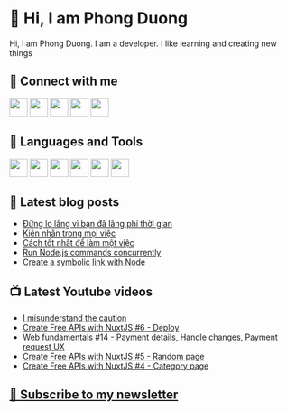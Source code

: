 # 👋 Hi, I am Phong Duong

Hi, I am Phong Duong. I am a developer. I like learning and creating new things

## 🔗 Connect with me
[<img height="32" width="32" src="https://cdn.jsdelivr.net/npm/simple-icons@v3/icons/youtube.svg" />](https://www.youtube.com/channel/UCXykqt3V2-9bYXKWZRcH0rA)
[<img height="32" width="32" src="https://cdn.jsdelivr.net/npm/simple-icons@v3/icons/instagram.svg" />](https://www.instagram.com/phongduonglh/)
[<img height="32" width="32" src="https://cdn.jsdelivr.net/npm/simple-icons@v3/icons/twitter.svg" />](https://twitter.com/koo_gio)
[<img height="32" width="32" src="https://cdn.jsdelivr.net/npm/simple-icons@v3/icons/facebook.svg" />](https://www.facebook.com/koogio)
[<img height="32" width="32" src="https://cdn.jsdelivr.net/npm/simple-icons@v3/icons/linkedin.svg" />](https://www.linkedin.com/in/phong-duong/)

## 🧰 Languages and Tools

[<img height="32" width="32" src="https://cdn.jsdelivr.net/npm/simple-icons@v3/icons/javascript.svg" />](javascript)
[<img height="32" width="32" src="https://cdn.jsdelivr.net/npm/simple-icons@v3/icons/html5.svg" />](html5)
[<img height="32" width="32" src="https://cdn.jsdelivr.net/npm/simple-icons@v3/icons/css3.svg" />](css3)
[<img height="32" width="32" src="https://cdn.jsdelivr.net/npm/simple-icons@v3/icons/node-dot-js.svg" />](nodejs)
[<img height="32" width="32" src="https://cdn.jsdelivr.net/npm/simple-icons@v3/icons/react.svg" />](react)
[<img height="32" width="32" src="https://cdn.jsdelivr.net/npm/simple-icons@v3/icons/vue-dot-js.svg" />](vue)

## 📝 Latest blog posts

<!-- BLOG-POST-LIST:START -->
- [Đừng lo lắng vì bạn đã lãng phí thời gian](https://phongduong.dev/blog/dung-lo-lang-vi-ban-da-lang-phi-thoi-gian/)
- [Kiên nhẫn trong mọi việc](https://phongduong.dev/blog/kien-nhan-trong-moi-viec/)
- [Cách tốt nhất để làm một việc](https://phongduong.dev/blog/cach-tot-nhat-de-lam-mot-viec/)
- [Run Node.js commands concurrently](https://phongduong.dev/blog/run-node-js-commands-concurrently/)
- [Create a symbolic link with Node](https://phongduong.dev/blog/create-a-symbolic-link-with-node/)
<!-- BLOG-POST-LIST:END -->

## 📺 Latest Youtube videos

<!-- YOUTUBE-VIDEO-LIST:START -->
- [I misunderstand the caution](https://www.youtube.com/watch?v=Dpb-U5wr7ro)
- [Create Free APIs with NuxtJS #6 - Deploy](https://www.youtube.com/watch?v=IajWlx7vtJI)
- [Web fundamentals #14 - Payment details, Handle changes, Payment request UX](https://www.youtube.com/watch?v=TPFC__BWNlE)
- [Create Free APIs with NuxtJS #5 - Random page](https://www.youtube.com/watch?v=Zbnaefr1OT4)
- [Create Free APIs with NuxtJS #4 - Category page](https://www.youtube.com/watch?v=SKk2kwcJAjk)
<!-- YOUTUBE-VIDEO-LIST:END -->

## [💌 Subscribe to my newsletter](https://koogio.substack.com/)
